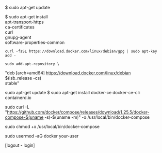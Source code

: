 $ sudo apt-get update

$ sudo apt-get install \
    apt-transport-https \
    ca-certificates \
    curl \
    gnupg-agent \
    software-properties-common
    
    
    curl -fsSL https://download.docker.com/linux/debian/gpg | sudo apt-key add -
    
    sudo add-apt-repository \
   "deb [arch=amd64] https://download.docker.com/linux/debian \
   $(lsb_release -cs) \
   stable"
   
   
   
   sudo apt-get update
 $ sudo apt-get install docker-ce docker-ce-cli containerd.io
 
 
 
 sudo curl -L "https://github.com/docker/compose/releases/download/1.25.5/docker-compose-$(uname -s)-$(uname -m)" -o /usr/local/bin/docker-compose
 
 sudo chmod +x /usr/local/bin/docker-compose
 
 sudo usermod -aG docker your-user
 
 [logout - login]
